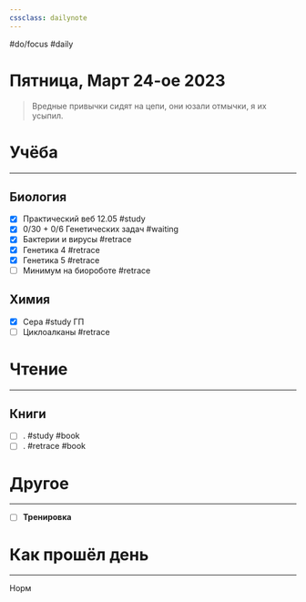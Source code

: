 ```yaml
---
cssclass: dailynote
---
```

#do/focus #daily
# Пятница,  Март 24-ое 2023
> Вредные привычки сидят на цепи, они юзали отмычки, я их усыпил. 

# Учёба
---
## Биология
- [x] Практический веб 12.05 #study
- [x] 0/30 + 0/6 Генетических задач #waiting 
- [x] Бактерии и вирусы #retrace
- [x] Генетика 4 #retrace 
- [x] Генетика 5 #retrace
- [ ] Минимум на биороботе #retrace 
## Химия
- [x] Сера #study ГП 
- [ ] Циклоалканы #retrace  
# Чтение
---
## Книги
- [ ] . #study #book
- [ ] . #retrace #book
# Другое
---
- [ ] **Тренировка**

# Как прошёл день
---
Норм